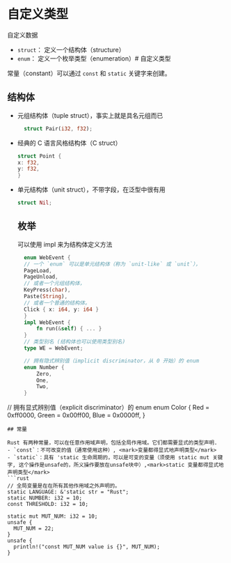 # 自定义类型

自定义数据

- `struct`： 定义一个结构体（structure）
- `enum`： 定义一个枚举类型（enumeration）# 自定义类型

常量（constant）可以通过 `const` 和 `static` 关键字来创建。

## 结构体

- 元组结构体（tuple struct），事实上就是具名元组而已
  
  ```rust
    struct Pair(i32, f32);
  ```

- 经典的 C 语言风格结构体（C struct）
  
  ```rust
  struct Point {
  x: f32,
  y: f32,
  }
  ```

- 单元结构体（unit struct），不带字段，在泛型中很有用
  
  ```rust
  struct Nil;
  ```
  
  ## 枚举
  
  可以使用 impl 来为结构体定义方法
  
  ```rust
    enum WebEvent {
    // 一个 `enum` 可以是单元结构体（称为 `unit-like` 或 `unit`），
    PageLoad,
    PageUnload,
    // 或者一个元组结构体，
    KeyPress(char),
    Paste(String),
    // 或者一个普通的结构体。
    Click { x: i64, y: i64 }
    }
    impl WebEvent {
        fn run(&self) { ... }
    }
    // 类型别名 (结构体也可以使用类型别名)
    type WE = WebEvent;
  
    // 拥有隐式辨别值（implicit discriminator，从 0 开始）的 enum
    enum Number {
        Zero,
        One,
        Two,
    }
  ```

// 拥有显式辨别值（explicit discriminator）的 enum
    enum Color {
        Red = 0xff0000,
        Green = 0x00ff00,
        Blue = 0x0000ff,
    }

```
## 常量

Rust 有两种常量，可以在任意作用域声明，包括全局作用域。它们都需要显式的类型声明.
- `const`：不可改变的值（通常使用这种）, <mark>变量都得显式地声明类型</mark>
- `static`：具有 'static 生命周期的，可以是可变的变量（须使用 static mut 关键字, 这个操作是unsafe的，所义操作要放在unsafe块中）,<mark>static 变量都得显式地声明类型</mark>
```rust
// 全局变量是在在所有其他作用域之外声明的。
static LANGUAGE: &'static str = "Rust";
static NUMBER: i32 = 10;
const THRESHOLD: i32 = 10;

static mut MUT_NUM: i32 = 10;
unsafe {
  MUT_NUM = 22;
}
unsafe {
  println!("const MUT_NUM value is {}", MUT_NUM);
}
```
